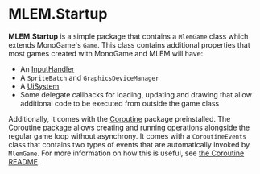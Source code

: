 # MLEM.Startup

**MLEM.Startup** is a simple package that contains a `MlemGame` class which extends MonoGame's `Game`. This class contains additional properties that most games created with MonoGame and MLEM will have:
- An [InputHandler](https://github.com/Ellpeck/MLEM/wiki/Input-Handler)
- A `SpriteBatch` and `GraphicsDeviceManager`
- A [UiSystem](https://github.com/Ellpeck/MLEM/wiki/MLEM.Ui)
- Some delegate callbacks for loading, updating and drawing that allow additional code to be executed from outside the game class

Additionally, it comes with the [Coroutine](https://www.nuget.org/packages/Coroutine) package preinstalled. The Coroutine package allows creating and running operations alongside the regular game loop without asynchrony. It comes with a `CoroutineEvents` class that contains two types of events that are automatically invoked by `MlemGame`. For more information on how this is useful, see [the Coroutine README](https://github.com/Ellpeck/Coroutine/blob/master/README.md).